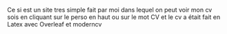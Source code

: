 Ce si est un site tres simple fait par moi dans lequel on peut voir mon cv sois en cliquant sur le perso en haut ou sur le mot CV 
et le cv a était fait en Latex avec Overleaf et moderncv
